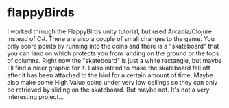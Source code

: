 # flappyBirds

I worked through the FlappyBirds unity tutorial, but used Arcadia/Clojure instead of C#.  There are also a couple of small changes to the game.  You only score points by running into the coins and there is a "skateboard" that you can land on which protects you from landing on the ground or the tops of columns.  Right now the "skateboard" is just a white rectangle, but maybe I'll find a nicer graphic for it.  I also intend to make the skateboard fall off after it has been attached to the bird for a certain amount of time.  Maybe also make some High Value coins under very low ceilings so they can only be retrieved by sliding on the skateboard.  But maybe not.  It's not a very interesting project...
